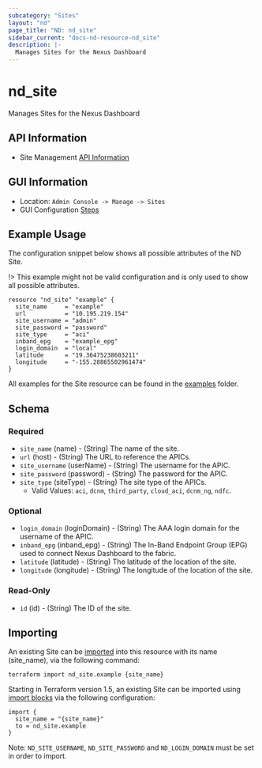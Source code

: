 ```yaml
---
subcategory: "Sites"
layout: "nd"
page_title: "ND: nd_site"
sidebar_current: "docs-nd-resource-nd_site"
description: |-
  Manages Sites for the Nexus Dashboard
---
```


# nd_site #

Manages Sites for the Nexus Dashboard

## API Information ##

* Site Management [API Information](https://developer.cisco.com/docs/nexus-dashboard/3-1-1/api-reference/)

## GUI Information ##

* Location: `Admin Console -> Manage -> Sites`
* GUI Configuration [Steps](https://www.cisco.com/c/en/us/td/docs/dcn/nd/3x/articles-311/nexus-dashboard-sites-311.html#_adding_aci_sites)

## Example Usage ##

The configuration snippet below shows all possible attributes of the ND Site.

!> This example might not be valid configuration and is only used to show all possible attributes.

```hcl
resource "nd_site" "example" {
  site_name     = "example"
  url           = "10.195.219.154"
  site_username = "admin"
  site_password = "password"
  site_type     = "aci"
  inband_epg    = "example_epg"
  login_domain  = "local"
  latitude      = "19.36475238603211"
  longitude     = "-155.28865502961474"
}
```

All examples for the Site resource can be found in the [examples](https://github.com/CiscoDevNet/terraform-provider-nd/tree/master/examples/resources/nd_site) folder.

## Schema ##

### Required ###

* `site_name` (name) - (String) The name of the site.
* `url` (host) - (String) The URL to reference the APICs.
* `site_username` (userName) - (String) The username for the APIC.
* `site_password` (password) - (String) The password for the APIC.
* `site_type` (siteType) - (String) The site type of the APICs.
  * Valid Values: `aci`, `dcnm`, `third_party`, `cloud_aci`, `dcnm_ng`, `ndfc`.

### Optional ###

* `login_domain` (loginDomain) - (String) The AAA login domain for the username of the APIC.
* `inband_epg` (inband_epg) - (String) The In-Band Endpoint Group (EPG) used to connect Nexus Dashboard to the fabric.
* `latitude` (latitude) - (String) The latitude of the location of the site.
* `longitude` (longitude) - (String) The longitude of the location of the site.

### Read-Only ###

* `id` (id) - (String) The ID of the site.

## Importing

An existing Site can be [imported](https://www.terraform.io/docs/import/index.html) into this resource with its name (site_name), via the following command:

```
terraform import nd_site.example {site_name}
```

Starting in Terraform version 1.5, an existing Site can be imported
using [import blocks](https://developer.hashicorp.com/terraform/language/import) via the following configuration:

```
import {
  site_name = "{site_name}"
  to = nd_site.example
}
```

Note: `ND_SITE_USERNAME`, `ND_SITE_PASSWORD` and `ND_LOGIN_DOMAIN` must be set in order to import.